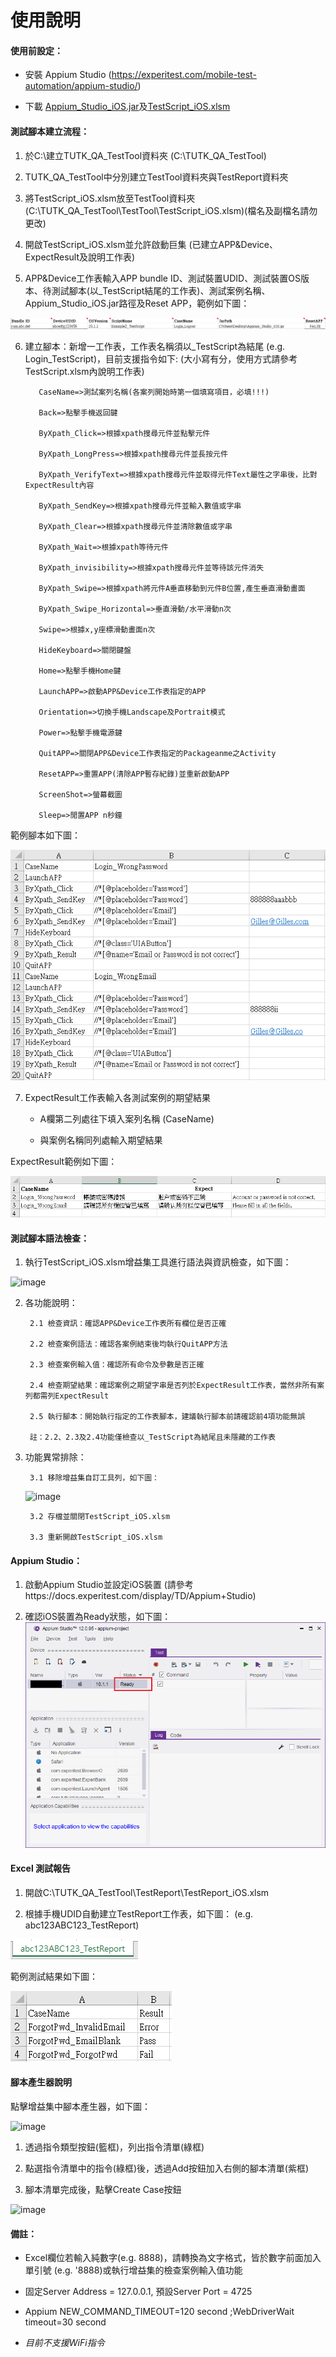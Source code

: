 # 使用說明
#### 使用前設定：

* 安裝 Appium Studio (https://experitest.com/mobile-test-automation/appium-studio/)

* 下載 <a href="https://github.com/Gilleschen/Appium_Studio_iOS/blob/master/Appium_Studio_iOS.jar">Appium_Studio_iOS.jar</a>及<a href="https://github.com/Gilleschen/Appium_Studio_iOS/blob/master/TestScript_iOS.xlsm">TestScript_iOS.xlsm</a>

#### 測試腳本建立流程：

1. 於C:\建立TUTK_QA_TestTool資料夾 (C:\TUTK_QA_TestTool)

2. TUTK_QA_TestTool中分別建立TestTool資料夾與TestReport資料夾

3. 將TestScript_iOS.xlsm放至TestTool資料夾 (C:\TUTK_QA_TestTool\TestTool\TestScript_iOS.xlsm)(檔名及副檔名請勿更改)

4. 開啟TestScript_iOS.xlsm並允許啟動巨集 (已建立APP&Device、ExpectResult及說明工作表)

5. APP&Device工作表輸入APP bundle ID、測試裝置UDID、測試裝置OS版本、待測試腳本(以_TestScript結尾的工作表)、測試案例名稱、Appium_Studio_iOS.jar路徑及Reset APP，範例如下圖：

![image](https://github.com/Gilleschen/Appium_Studio_iOS/blob/master/img/APPandDevices.PNG)

6. 建立腳本：新增一工作表，工作表名稱須以_TestScript為結尾 (e.g. Login_TestScript)，目前支援指令如下: (大小寫有分，使用方式請參考TestScript.xlsm內說明工作表)

          CaseName=>測試案列名稱(各案列開始時第一個填寫項目，必填!!!)

          Back=>點擊手機返回鍵

          ByXpath_Click=>根據xpath搜尋元件並點擊元件

          ByXpath_LongPress=>根據xpath搜尋元件並長按元件

          ByXpath_VerifyText=>根據xpath搜尋元件並取得元件Text屬性之字串後，比對ExpectResult內容

          ByXpath_SendKey=>根據xpath搜尋元件並輸入數值或字串

          ByXpath_Clear=>根據xpath搜尋元件並清除數值或字串

          ByXpath_Wait=>根據xpath等待元件

          ByXpath_invisibility=>根據xpath搜尋元件並等待該元件消失

          ByXpath_Swipe=>根據xpath將元件A垂直移動到元件B位置,產生垂直滑動畫面

          ByXpath_Swipe_Horizontal=>垂直滑動/水平滑動n次

          Swipe=>根據x,y座標滑動畫面n次

          HideKeyboard=>關閉鍵盤

          Home=>點擊手機Home鍵

          LaunchAPP=>啟動APP&Device工作表指定的APP

          Orientation=>切換手機Landscape及Portrait模式

          Power=>點擊手機電源鍵

          QuitAPP=>關閉APP&Device工作表指定的Packageanme之Activity

          ResetAPP=>重置APP(清除APP暫存紀錄)並重新啟動APP

          ScreenShot=>螢幕截圖

          Sleep=>閒置APP n秒鐘
  
範例腳本如下圖：

![image](https://github.com/Gilleschen/APP_Vsaas_2.0_Android_invoke_excel_Result_try_catch/blob/master/picture/Testcase_example.PNG)
  
7. ExpectResult工作表輸入各測試案例的期望結果

   * A欄第二列處往下填入案列名稱 (CaseName)
        
   * 與案例名稱同列處輸入期望結果
        
 ExpectResult範例如下圖：
 
 ![image](https://github.com/Gilleschen/APP_Vsaas_2.0_Android_invoke_excel_Result_try_catch/blob/master/picture/Result_example.PNG)

#### 測試腳本語法檢查：

1. 執行TestScript_iOS.xlsm增益集工具進行語法與資訊檢查，如下圖：

![image](https://github.com/Gilleschen/Android_invoke_excel/blob/master/picture/Gain_set.PNG)

2. 各功能說明：

        2.1 檢查資訊：確認APP&Device工作表所有欄位是否正確
        
        2.2 檢查案例語法：確認各案例結束後均執行QuitAPP方法
        
        2.3 檢查案例輸入值：確認所有命令及參數是否正確
        
        2.4 檢查期望結果：確認案例之期望字串是否列於ExpectResult工作表，當然非所有案列都需列ExpectResult
        
        2.5 執行腳本：開始執行指定的工作表腳本，建議執行腳本前請確認前4項功能無誤
        
        註：2.2、2.3及2.4功能僅檢查以_TestScript為結尾且未隱藏的工作表 

3. 功能異常排除：

        3.1 移除增益集自訂工具列，如下圖：
        
      ![image](https://github.com/Gilleschen/Appium_Auto_Testing_Android/blob/master/picture/troubleshooting.png)
        
        3.2 存檔並關閉TestScript_iOS.xlsm
        
        3.3 重新開啟TestScript_iOS.xlsm
        
#### Appium Studio：

1. 啟動Appium Studio並設定iOS裝置 (請參考https://docs.experitest.com/display/TD/Appium+Studio)

2. 確認iOS裝置為Ready狀態，如下圖：
![image](https://github.com/Gilleschen/Appium_Studio_iOS/blob/master/img/device_setting.png)

#### Excel 測試報告

1. 開啟C:\TUTK_QA_TestTool\TestReport\TestReport_iOS.xlsm

2. 根據手機UDID自動建立TestReport工作表，如下圖： (e.g. abc123ABC123_TestReport)

![image](https://github.com/Gilleschen/APP_Vsaas_2.0_Android_invoke_excel_Result_try_catch/blob/master/picture/Testreport_sheet_example.PNG)

範例測試結果如下圖：

![image](https://github.com/Gilleschen/Web_Auto_Testing/blob/master/picture/TestResult.PNG)

#### 腳本產生器說明

點擊增益集中腳本產生器，如下圖：

![image](https://github.com/Gilleschen/Appium_Auto_Testing_Android/blob/master/picture/ScriptCreator.png)

1. 透過指令類型按鈕(籃框)，列出指令清單(綠框)

2. 點選指令清單中的指令(綠框)後，透過Add按鈕加入右側的腳本清單(紫框)

3. 腳本清單完成後，點擊Create Case按鈕

![image](https://github.com/Gilleschen/Appium_Auto_Testing_Android/blob/master/picture/ScriptCreator3.png)

#### 備註：

* Excel欄位若輸入純數字(e.g. 8888)，請轉換為文字格式，皆於數字前面加入單引號 (e.g. '8888)或執行增益集的檢查案例輸入值功能

* 固定Server Address = 127.0.0.1, 預設Server Port = 4725

* Appium NEW_COMMAND_TIMEOUT=120 second ;WebDriverWait timeout=30 second

* *目前不支援WiFi指令*


